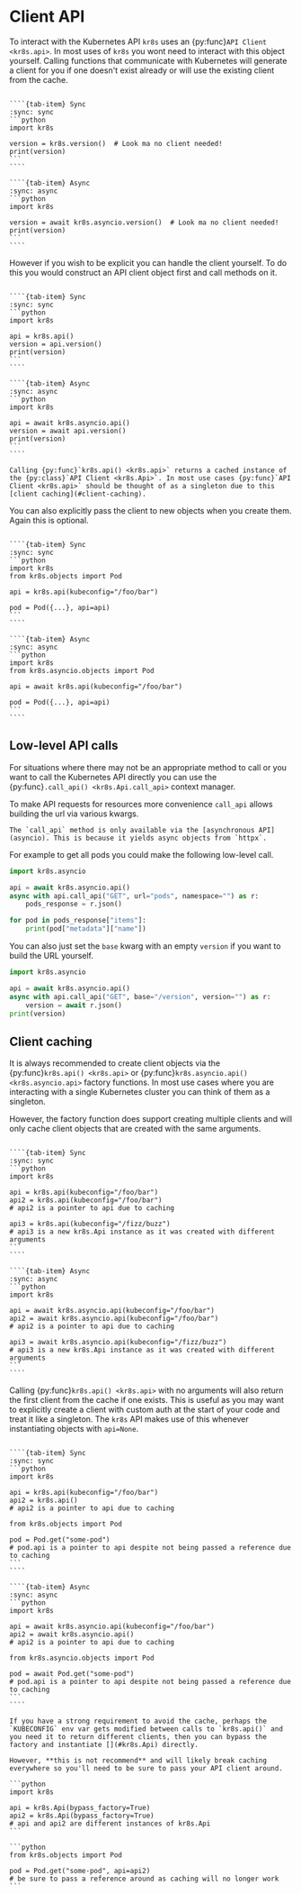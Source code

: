 # Client API

To interact with the Kubernetes API `kr8s` uses an {py:func}`API Client <kr8s.api>`. In most uses of `kr8s` you wont need to interact with this object yourself. Calling functions that communicate with Kubernetes will generate a client for you if one doesn't exist already or will use the existing client from the cache.

`````{tab-set}

````{tab-item} Sync
:sync: sync
```python
import kr8s

version = kr8s.version()  # Look ma no client needed!
print(version)
```
````

````{tab-item} Async
:sync: async
```python
import kr8s

version = await kr8s.asyncio.version()  # Look ma no client needed!
print(version)
```
````

`````

However if you wish to be explicit you can handle the client yourself. To do this you would construct an API client object first and call methods on it.

`````{tab-set}

````{tab-item} Sync
:sync: sync
```python
import kr8s

api = kr8s.api()
version = api.version()
print(version)
```
````

````{tab-item} Async
:sync: async
```python
import kr8s

api = await kr8s.asyncio.api()
version = await api.version()
print(version)
```
````

`````

```{tip}
Calling {py:func}`kr8s.api() <kr8s.api>` returns a cached instance of the {py:class}`API Client <kr8s.Api>`. In most use cases {py:func}`API Client <kr8s.api>` should be thought of as a singleton due to this [client caching](#client-caching).
```

You can also explicitly pass the client to new objects when you create them. Again this is optional.

`````{tab-set}

````{tab-item} Sync
:sync: sync
```python
import kr8s
from kr8s.objects import Pod

api = kr8s.api(kubeconfig="/foo/bar")

pod = Pod({...}, api=api)
```
````

````{tab-item} Async
:sync: async
```python
import kr8s
from kr8s.asyncio.objects import Pod

api = await kr8s.api(kubeconfig="/foo/bar")

pod = Pod({...}, api=api)
```
````

`````

## Low-level API calls

For situations where there may not be an appropriate method to call or you want to call the Kubernetes API directly you can use the {py:func}`.call_api() <kr8s.Api.call_api>` context manager.

To make API requests for resources more convenience `call_api` allows building the url via various kwargs.

```{warning}
The `call_api` method is only available via the [asynchronous API](asyncio). This is because it yields async objects from `httpx`.
```

For example to get all pods you could make the following low-level call.

```python
import kr8s.asyncio

api = await kr8s.asyncio.api()
async with api.call_api("GET", url="pods", namespace="") as r:
    pods_response = r.json()

for pod in pods_response["items"]:
    print(pod["metadata"]["name"])
```

You can also just set the `base` kwarg with an empty `version` if you want to build the URL yourself.

```python
import kr8s.asyncio

api = await kr8s.asyncio.api()
async with api.call_api("GET", base="/version", version="") as r:
    version = await r.json()
print(version)
```

## Client caching

It is always recommended to create client objects via the {py:func}`kr8s.api() <kr8s.api>` or {py:func}`kr8s.asyncio.api() <kr8s.asyncio.api>` factory functions. In most use cases where you are interacting with a single Kubernetes cluster you can think of them as a singleton.

However, the factory function does support creating multiple clients and will only cache client objects that are created with the same arguments.


`````{tab-set}

````{tab-item} Sync
:sync: sync
```python
import kr8s

api = kr8s.api(kubeconfig="/foo/bar")
api2 = kr8s.api(kubeconfig="/foo/bar")
# api2 is a pointer to api due to caching

api3 = kr8s.api(kubeconfig="/fizz/buzz")
# api3 is a new kr8s.Api instance as it was created with different arguments
```
````

````{tab-item} Async
:sync: async
```python
import kr8s

api = await kr8s.asyncio.api(kubeconfig="/foo/bar")
api2 = await kr8s.asyncio.api(kubeconfig="/foo/bar")
# api2 is a pointer to api due to caching

api3 = await kr8s.asyncio.api(kubeconfig="/fizz/buzz")
# api3 is a new kr8s.Api instance as it was created with different arguments
```
````

`````

Calling {py:func}`kr8s.api() <kr8s.api>` with no arguments will also return the first client from the cache if one exists. This is useful as you may want to explicitly create a client with custom auth at the start of your code and treat it like a singleton. The `kr8s` API makes use of this whenever instantiating objects with `api=None`.


`````{tab-set}

````{tab-item} Sync
:sync: sync
```python
import kr8s

api = kr8s.api(kubeconfig="/foo/bar")
api2 = kr8s.api()
# api2 is a pointer to api due to caching

from kr8s.objects import Pod

pod = Pod.get("some-pod")
# pod.api is a pointer to api despite not being passed a reference due to caching
```
````

````{tab-item} Async
:sync: async
```python
import kr8s

api = await kr8s.asyncio.api(kubeconfig="/foo/bar")
api2 = await kr8s.asyncio.api()
# api2 is a pointer to api due to caching

from kr8s.asyncio.objects import Pod

pod = await Pod.get("some-pod")
# pod.api is a pointer to api despite not being passed a reference due to caching
```
````

`````

````{danger}
If you have a strong requirement to avoid the cache, perhaps the `KUBECONFIG` env var gets modified between calls to `kr8s.api()` and you need it to return different clients, then you can bypass the factory and instantiate [](#kr8s.Api) directly.

However, **this is not recommend** and will likely break caching everywhere so you'll need to be sure to pass your API client around.

```python
import kr8s

api = kr8s.Api(bypass_factory=True)
api2 = kr8s.Api(bypass_factory=True)
# api and api2 are different instances of kr8s.Api
```

```python
from kr8s.objects import Pod

pod = Pod.get("some-pod", api=api2)
# be sure to pass a reference around as caching will no longer work
```

````
